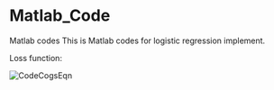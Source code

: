 # Matlab_Code
Matlab codes
This is Matlab codes for logistic regression implement.

Loss function:

![CodeCogsEqn](https://user-images.githubusercontent.com/29316344/109691124-b9cec980-7b4c-11eb-8289-949528036319.gif)

